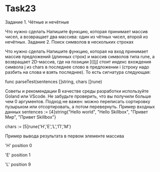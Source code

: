 # Task23
Задание 1. Чётные и нечётные


Что нужно сделать
Напишите функцию, которая принимает массив чисел, а возвращает два массива: один из чётных чисел, второй из нечётных. 
Задание 2. Поиск символов в нескольких строках


Что нужно сделать
Напишите функцию, которая на вход принимает массив предложений (длинных строк) и массив символов типа rune, а возвращает 2D-массив, где на позиции [i][j] стоит индекс вхождения символа j из chars в последнее слово в предложении i (строку надо разбить на слова и взять последнее). То есть сигнатура следующая:

func parseTest(sentences []string, chars []rune)



Советы и рекомендации
В качестве среды разработки используйте Goland или VScode.
Не забудьте проверить, что вы получили больше чем 0 аргументов.
Подход не важен: можно переписать сортировку пузырьком или отсортировать, а потом перевернуть.
Пример входных данных 
sentences := [4]string{"Hello world", "Hello Skillbox", "Привет Мир", "Привет Skillbox"}

chars := [5]rune{'H','E','L','П','М'}

Пример вывода результата в первом элементе массива

'H' position 0

'E' position 1

'L' position 9

